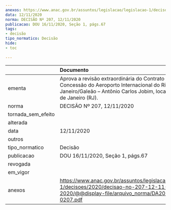 ```yaml
---
anexos: https://www.anac.gov.br/assuntos/legislacao/legislacao-1/decisoes/2020/decisao-no-207-12-11-2020/@@display-file/arquivo_norma/DA2020-0207.pdf
data: 12/11/2020
norma: DECISÃO Nº 207, 12/11/2020
publicacao: DOU 16/11/2020, Seção 1, págs.67
tags:
- decisão
tipo_normatico: Decisão
hide: 
- toc 
 
---
```


|                    | Documento                                                                                                                                                               |
|:-------------------|:------------------------------------------------------------------------------------------------------------------------------------------------------------------------|
| ementa             | Aprova a revisão extraordinária do Contrato de Concessão do Aeroporto Internacional do Rio de Janeiro/Galeão – Antônio Carlos Jobim, localizado no Rio de Janeiro (RJ). |
| norma              | DECISÃO Nº 207, 12/11/2020                                                                                                                                              |
| tornada_sem_efeito |                                                                                                                                                                         |
| alterada           |                                                                                                                                                                         |
| data               | 12/11/2020                                                                                                                                                              |
| outros             |                                                                                                                                                                         |
| tipo_normatico     | Decisão                                                                                                                                                                 |
| publicacao         | DOU 16/11/2020, Seção 1, págs.67                                                                                                                                        |
| revogada           |                                                                                                                                                                         |
| em_vigor           |                                                                                                                                                                         |
| anexos             | https://www.anac.gov.br/assuntos/legislacao/legislacao-1/decisoes/2020/decisao-no-207-12-11-2020/@@display-file/arquivo_norma/DA2020-0207.pdf                           |